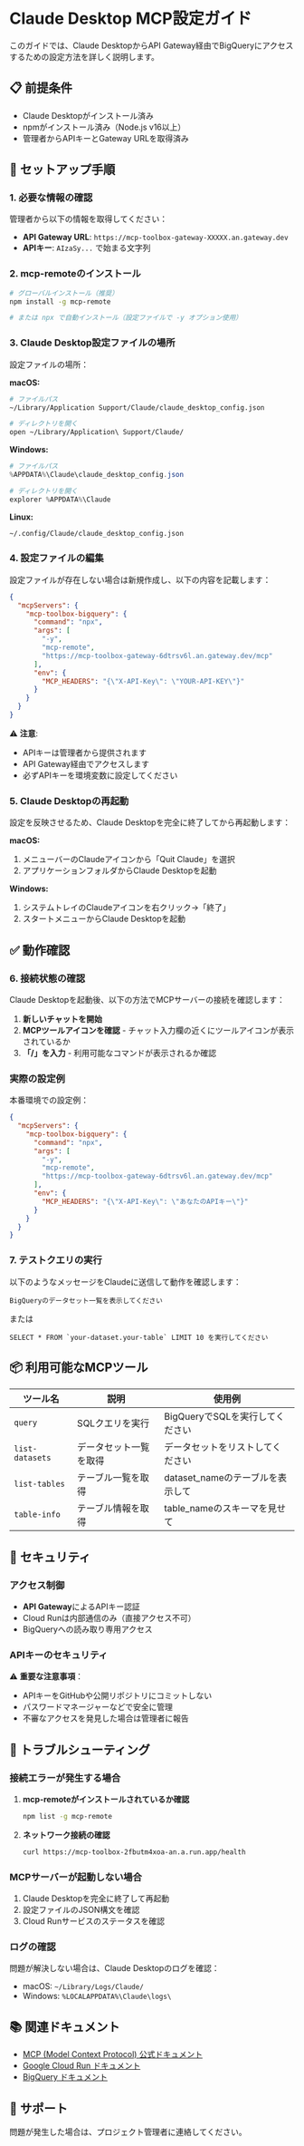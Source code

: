 # Claude Desktop MCP設定ガイド

このガイドでは、Claude DesktopからAPI Gateway経由でBigQueryにアクセスするための設定方法を詳しく説明します。

## 📋 前提条件

- Claude Desktopがインストール済み
- npmがインストール済み（Node.js v16以上）
- 管理者からAPIキーとGateway URLを取得済み

## 🔧 セットアップ手順

### 1. 必要な情報の確認

管理者から以下の情報を取得してください：

- **API Gateway URL**: `https://mcp-toolbox-gateway-XXXXX.an.gateway.dev`
- **APIキー**: `AIzaSy...` で始まる文字列

### 2. mcp-remoteのインストール

```bash
# グローバルインストール（推奨）
npm install -g mcp-remote

# または npx で自動インストール（設定ファイルで -y オプション使用）
```

### 3. Claude Desktop設定ファイルの場所

設定ファイルの場所：

**macOS:**
```bash
# ファイルパス
~/Library/Application Support/Claude/claude_desktop_config.json

# ディレクトリを開く
open ~/Library/Application\ Support/Claude/
```

**Windows:**
```powershell
# ファイルパス
%APPDATA%\Claude\claude_desktop_config.json

# ディレクトリを開く
explorer %APPDATA%\Claude
```

**Linux:**
```bash
~/.config/Claude/claude_desktop_config.json
```

### 4. 設定ファイルの編集

設定ファイルが存在しない場合は新規作成し、以下の内容を記載します：

```json
{
  "mcpServers": {
    "mcp-toolbox-bigquery": {
      "command": "npx",
      "args": [
        "-y",
        "mcp-remote",
        "https://mcp-toolbox-gateway-6dtrsv6l.an.gateway.dev/mcp"
      ],
      "env": {
        "MCP_HEADERS": "{\"X-API-Key\": \"YOUR-API-KEY\"}"
      }
    }
  }
}
```

⚠️ **注意**: 
- APIキーは管理者から提供されます
- API Gateway経由でアクセスします
- 必ずAPIキーを環境変数に設定してください

### 5. Claude Desktopの再起動

設定を反映させるため、Claude Desktopを完全に終了してから再起動します：

**macOS:**
1. メニューバーのClaudeアイコンから「Quit Claude」を選択
2. アプリケーションフォルダからClaude Desktopを起動

**Windows:**
1. システムトレイのClaudeアイコンを右クリック→「終了」
2. スタートメニューからClaude Desktopを起動

## ✅ 動作確認

### 6. 接続状態の確認

Claude Desktopを起動後、以下の方法でMCPサーバーの接続を確認します：

1. **新しいチャットを開始**
2. **MCPツールアイコンを確認** - チャット入力欄の近くにツールアイコンが表示されているか
3. **「/」を入力** - 利用可能なコマンドが表示されるか確認

### 実際の設定例

本番環境での設定例：
```json
{
  "mcpServers": {
    "mcp-toolbox-bigquery": {
      "command": "npx",
      "args": [
        "-y",
        "mcp-remote",
        "https://mcp-toolbox-gateway-6dtrsv6l.an.gateway.dev/mcp"
      ],
      "env": {
        "MCP_HEADERS": "{\"X-API-Key\": \"あなたのAPIキー\"}"
      }
    }
  }
}
```


### 7. テストクエリの実行

以下のようなメッセージをClaudeに送信して動作を確認します：

```
BigQueryのデータセット一覧を表示してください
```

または

```
SELECT * FROM `your-dataset.your-table` LIMIT 10 を実行してください
```

## 📦 利用可能なMCPツール

| ツール名 | 説明 | 使用例 |
|---------|------|--------|
| `query` | SQLクエリを実行 | BigQueryでSQLを実行してください |
| `list-datasets` | データセット一覧を取得 | データセットをリストしてください |
| `list-tables` | テーブル一覧を取得 | dataset_nameのテーブルを表示して |
| `table-info` | テーブル情報を取得 | table_nameのスキーマを見せて |

## 🔐 セキュリティ

### アクセス制御

- **API Gateway**によるAPIキー認証
- Cloud Runは内部通信のみ（直接アクセス不可）
- BigQueryへの読み取り専用アクセス

### APIキーのセキュリティ

⚠️ **重要な注意事項**：
- APIキーをGitHubや公開リポジトリにコミットしない
- パスワードマネージャーなどで安全に管理
- 不審なアクセスを発見した場合は管理者に報告

## 🚨 トラブルシューティング

### 接続エラーが発生する場合

1. **mcp-remoteがインストールされているか確認**
   ```bash
   npm list -g mcp-remote
   ```

2. **ネットワーク接続の確認**
   ```bash
   curl https://mcp-toolbox-2fbutm4xoa-an.a.run.app/health
   ```

### MCPサーバーが起動しない場合

1. Claude Desktopを完全に終了して再起動
2. 設定ファイルのJSON構文を確認
3. Cloud Runサービスのステータスを確認

### ログの確認

問題が解決しない場合は、Claude Desktopのログを確認：
- macOS: `~/Library/Logs/Claude/`
- Windows: `%LOCALAPPDATA%\Claude\logs\`

## 📚 関連ドキュメント

- [MCP (Model Context Protocol) 公式ドキュメント](https://modelcontextprotocol.io)
- [Google Cloud Run ドキュメント](https://cloud.google.com/run/docs)
- [BigQuery ドキュメント](https://cloud.google.com/bigquery/docs)

## 💬 サポート

問題が発生した場合は、プロジェクト管理者に連絡してください。